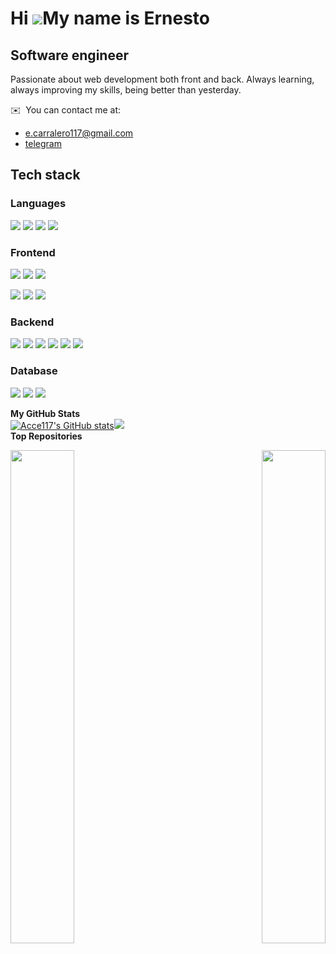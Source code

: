Hi ![](https://user-images.githubusercontent.com/18350557/176309783-0785949b-9127-417c-8b55-ab5a4333674e.gif)My name is Ernesto
===============================================================================================================================

Software engineer
-----------------

Passionate about web development both front and back. Always learning, always improving my skills, being better than yesterday.

✉️  You can contact me at: 
* [e.carralero117@gmail.com](mailto:e.carralero117@gmail.com)
* [telegram](https://t.me/acce117)
## Tech stack

### Languages

 ![][javascript]
 ![][typescript]
 ![][java]
 ![][php]

### Frontend
 ![][html]
 ![][css]
 ![][unoCss]
 <!--![][sass]-->
 ![][vite]
 ![][vue]
 ![][angular]

### Backend
 ![][node]
 ![][express]
 ![][nest]
 ![][laravel]
 ![][socket]
 ![][simphony]

### Database
![][postgres]
![][mariadb]
![][redis]

<!--Languages-->
[javascript]: https://img.shields.io/badge/-JavaScript-C69D00?style=for-the-badge&logoColor=white&logo=javascript
[typescript]: https://img.shields.io/badge/-TypeScript-2f74c0?style=for-the-badge&logoColor=white&logo=typescript
[java]: https://img.shields.io/badge/-Java-990010?logo=java&logoColor=white&style=for-the-badge
[php]: https://img.shields.io/badge/-PHP-202020?logo=php&style=for-the-badge

<!--Frontend-->
[html]: https://img.shields.io/badge/-HTML-E34F26?logo=html5&logoColor=white&style=for-the-badge 
[css]: https://img.shields.io/badge/-CSS-254bdd?&logoColor=white&logo=css3&style=for-the-badge
[unoCss]: https://img.shields.io/badge/-UnoCSS-151515?style=for-the-badge&logo=unocss
[vue]: https://img.shields.io/badge/Vue.js-35495E?style=for-the-badge&logo=vuedotjs&logoColor=4FC08D
[vite]: https://img.shields.io/badge/-Vite-202050?style=for-the-badge&logo=vite
[angular]: https://img.shields.io/badge/-Angular-990000?style=for-the-badge&logo=angular
<!--[sass]: https://img.shields.io/badge/-Sass-927?style=for-the-badge&logoColor=white&logo=sass-->

<!--Backend-->
 [node]: https://img.shields.io/badge/node.js-6DA55F?style=for-the-badge&logo=node.js&logoColor=white
 [express]: https://img.shields.io/badge/-express-white?&logoColor=black&logo=express&style=for-the-badge
 [nest]: https://img.shields.io/badge/nestjs-%23E0234E.svg?style=for-the-badge&logo=nestjs&logoColor=white
 [laravel]: https://img.shields.io/badge/laravel-991010.svg?style=for-the-badge&logo=laravel&logoColor=white
 [socket]: https://img.shields.io/badge/-Websockets-151515?style=for-the-badge&logo=socket.io
 [simphony]: https://img.shields.io/badge/-symfony-151515?style=for-the-badge&logo=Symfony

<!--Database-->
 [postgres]: https://img.shields.io/badge/-PostgreSQL-272735?style=for-the-badge&logo=postgresql
 [mariadb]: https://img.shields.io/badge/-MariaDB-272735?style=for-the-badge&logo=mariadb
 [redis]: https://img.shields.io/badge/-Redis-272735?style=for-the-badge&logo=redis&color=white

<b>My GitHub Stats</b>
<br/>
<a
                      href="http://www.github.com/Acce117"><img src="https://github-readme-stats.vercel.app/api?username=Acce117&show_icons=true&hide=&count_private=true&title_color=14b8a6&text_color=ffffff&icon_color=facc15&bg_color=22272e&hide_border=true&show_icons=true" alt="Acce117's GitHub stats" /></a><a
                      href="http://www.github.com/Acce117"><img
                  src="https://github-readme-streak-stats.herokuapp.com/?user=Acce117&stroke=ffffff&background=22272e&ring=14b8a6&fire=14b8a6&currStreakNum=ffffff&currStreakLabel=14b8a6&sideNums=ffffff&sideLabels=ffffff&dates=ffffff&hide_border=true" /></a>
                  <br/>
                  <b>Top Repositories</b><div width="100%" align="center"><a href="https://github.com/Acce117/template-back-nest" align="left"><img align="left" width="45%" src="https://github-readme-stats.vercel.app/api/pin/?username=Acce117&repo=template-back-nest&title_color=14b8a6&text_color=ffffff&icon_color=facc15&bg_color=22272e&hide_border=true&locale=en" /></a><a href="https://github.com/Acce117/template-front-vue" align="right"><img align="right" width="45%" src="https://github-readme-stats.vercel.app/api/pin/?username=Acce117&repo=template-front-vue&title_color=14b8a6&text_color=ffffff&icon_color=facc15&bg_color=22272e&hide_border=true&locale=en" /></a></div><br /><br /><br /><br /><br /><br /><br />
